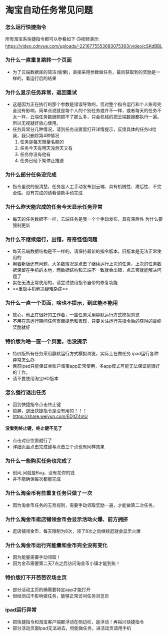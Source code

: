 # 淘宝自动任务常见问题


### 怎么运行快捷指令

所有淘宝系快捷指令都可以参看如下
📺视频演示:
https://video.cdnvue.com/uploads/-2216775553683075363/video/cSKdBBL

### 为什么一直重复跳转一个页面

- 为了云端数据库的简洁(偷懒)，直接采用参数做任务，最后获取到的奖励是一样的，看运行后的结果

### 为什么显示任务异常，返回重试

- 这是因为正在执行的那个参数是错误导致的，但对整个指令运行和个人账号完全没有影响，简单点说就是每个人的个别任务或许不一样，或者每天的任务不太一样，云端任务数据照顾不了那么多，只会机械的把云端数据都执行一遍。所以无视就好放心使用。
- 任务异常分几种情况，请到任务设置里打开详情提示，反馈具体的任务id给我，我只删除第4种情况
  1. 任务是每天限量名额的
  2. 任务今天有明天没后天又有
  3. 任务你没有他有
  4. 任务已经下架停止推送

### 为什么部分任务没完成

- 指令里说的很清楚，任务是人工手动发布到云端、具有机械性、滞后性、不完全性。没有完成的请看请款手动完成

### 为什么昨天能完成的任务今天显示任务异常

- 每天的任务数据不一样，云端任务是我一个个手动发布，具有滞后性
为什么要强制更新

### 为什么不继续运行，出错，奇奇怪怪问题

- 每天云端数据结构是不一样的，请保持最新的指令版本，旧版本是无法正常使用的
- 用着新版还有问题，大多数情况是点击了继续运行上次的任务，上次的任务数据保留在手机的本地，而数据结构和云端不一致就会出错，点击否就能解决问题了
- 实在无法正常使用的，请尝试使用指令自带的修复功能
- ==重启手机解决疑难杂症==

### 为什么一直一个页面，啥也不提示，到底能不能用
- 放心，他正在很好的工作着，一些任务采用静默运行方式模拟浏览
- 不用在意运行期间任何页面提示和表现，只要关注运行完指令后的获得的最终奖励就好

### 特价版为啥一直一个页面，也没提示

- 特价版所有任务采用静默运行方式模拟浏览，实际上在做任务
ipad运行各种异常怎么办
- 目前ipad只能保证单账户淘宝app正常使用，多app模式可能无法保证能很好的工作。
- 请不要使用淘宝HD版本

### 怎么强行退出任务

- 回到快捷指令点击终止键
- 锁屏，退出快捷指令是没有用的！！！
- https://share.weiyun.com/EDjtZ4mU

#### 没看到终止键，终止键不见了

- 点击对应位置就行了
- 详细页面点击完成键与点击三个点也有同样效果

### 为什么一些购买任务也完成了

- 别问,问就是Bug，没有花你的钱
- 并不能确保每次都能完成


### 为什么淘金币有些重复任务只做了一次

- 因为淘金币任务的无奈规则，需要手动领取奖励一遍，才能做第二次任务。

### 为什么淘金币逛店铺领金币会显示活动火爆、前方拥挤

- 逛店铺领金币，每天限制为8次，领了8次之后继续逛就会显示火爆

### 为什么淘金币运行完能量和金币完全没有变化

- 因为能量需要手动领取！
- 因为金币需要第二天7点之后访问淘金币小镇才能到账！

### 特价版打不开芭芭农场主页

- 部分活动主页的确需要特定app才能打开
- 但经测试不影响做任务，能够正常访问任务浏览页

### ipad运行异常

- 把快捷指令和淘宝客户端都浮动在侧边栏，是浮动！再裕兴快捷指令
- 部分活动页面Ipad无法进去，但能做任务，进活动页请用手机
